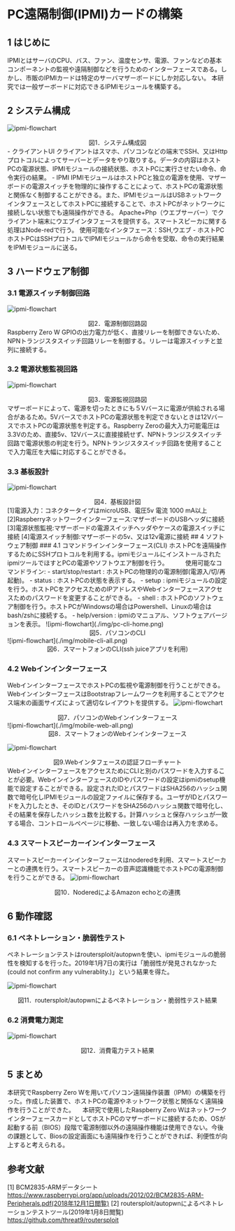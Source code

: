 # PC遠隔制御(IPMI)カードの構築
## 1 はじめに
IPMIとはサーバのCPU、バス、ファン、温度センサ、電源、ファンなどの基本コンポーネントの監視や遠隔制御などを行うためのインターフェースである。しかし、市販のIPMIカードは特定のサーバマザーボードにしか対応しない。
本研究では一般ザーボードに対応できるIPMIモジュールを構築する。
## 2 システム構成
![ipmi-flowchart](./img/sys-map.png)
<center>図1．システム構成図</center>
- クライアントUI   
クライアントはスマホ、パソコンなどの端末でSSH、又はHttpプロトコルによってサーバーとデータをやり取りする。データの内容はホストPCの電源状態、IPMIモジュールの接続状態、ホストPCに実行させたい命令、命令実行の結果。
- IPMI   
IPMIモジュールはホストPCと独立の電源を使用、マザーボードの電源スイッチを物理的に操作することによって、ホストPCの電源状態と関係なく制御することができる。また、IPMIモジュールはUSBネットワークインタフェースとしてホストPCに接続することで、ホストPCがネットワークに接続しない状態でも遠隔操作ができる。
Apache+Php（ウエブサーバー）でクライアント端末にウエブインタフェースを提供する。スマートスピーカに関する処理はNode-redで行う。
使用可能なインタフェース：SSH,ウエブ
- ホストPC   
ホストPCはSSHプロトコルでIPMIモジュールから命令を受取、命令の実行結果をIPMIモジュールに送る。

## 3 ハードウェア制御
### 3.1 電源スイッチ制御回路
![ipmi-flowchart](./img/schem-relay.png)
<center>図2．電源制御回路図</center>
Raspberry Zero W GPIOの出力電力が低く、直接リレーを制御できないため、NPNトランジスタスイッチ回路リレーを制御する。リレーは電源スイッチと並列に接続する。

### 3.2 電源状態監視回路
![ipmi-flowchart](./img/schem-monitor.png)
<center>図3．電源監視回路図</center>
マザーボードによって、電源を切ったときにも５Vバースに電源が供給される場合があるため。5VバースでホストPCの電源状態を判定できないときは12VバースでホストPCの電源状態を判定する。Raspberry Zeroの最大入力可能電圧は3.3Vのため、直接5v、12Vバースに直接接続せず、NPNトランジスタスイッチ回路で電源状態の判定を行う。NPNトランジスタスイッチ回路を使用することで入力電圧を大幅に対応することができる。

### 3.3 基板設計
![ipmi-flowchart](./img/pcb.png)
<center>図4．基板設計図</center>
[1]電源入力：コネクタータイプはmicroUSB、電圧5v 電流 1000 mA以上
[2]Raspberryネットワークインターフェース:マザーボードのUSBヘッダに接続
[3]電源状態監視:マザーボードの電源スイッチヘッダやケースの電源スイッチに
接続
[4]電源スイッチ制御:マザーボードの5v、⼜は12v電源に接続
## 4 ソフトウェア制御
### 4.1 コマンドラインインターフェース(CLI)
ホストPCを遠隔操作するためにSSHプロトコルを利用する。ipmiモジュールにインストールされたipmiツールでほすとPCの電源やソフトウエア制御を行う。　　　
使用可能なコマンドライン:
- start/stop/restart : ホストPCの物理的の電源制御(電源入/切/再起動)。
- status : ホストPCの状態を表示する。
- setup : ipmiモジュールの設定を行う。ホストPCをアクセスためのIPアドレスやWebインターフェースアクセスためのパスワードを変更することができる。
- shell : ホストPCのソフトウェア制御を行う。ホストPCがWindowsの場合はPowershell、Linuxの場合はbash/zshに接続する。
- help/version : ipmiのマニュアル、ソフトウェアバージョンを表示。
![ipmi-flowchart](./img/pc-cli-home.png)
<center>図5．パソコンのCLI</center> 
![ipmi-flowchart](./img/mobile-cli-all.png)
<center>図6．スマートフォンのCLI(ssh juiceアプリを利用)</center>

### 4.2 Webインインターフェース
WebインインターフェースでホストPCの監視や電源制御を行うことができる。WebインインターフェースはBootstrapフレームワークを利用することでアクセス端末の画面サイズによって適切なレイアウトを提供する。
![ipmi-flowchart](./img/pc-web.png)
<center>図7．パソコンのWebインインターフェース</center>
![ipmi-flowchart](./img/mobile-web-all.png)
<center>図8．スマートフォンのWebインインターフェース</center>

![ipmi-flowchart](./img/web-flowchart.png)
<center>図9.Webインタフェースの認証フローチャート</center>
WebインインターフェースをアクセスためにCLIと別のパスワードを入力することが必要。WebインインターフェースのIDやパスワードの設定はipmiのsetup機能で設定することができる。設定されたIDとパスワードはSHA256のハッシュ関数で暗号化しIPMIモジュールの設定ファイルに保存する。ユーザがIDとパスワードを入力したとき、そのIDとパスワードをSHA256のハッシュ関数で暗号化し、その結果を保存したハッシュ数を比較する。計算ハッシュと保存ハッシュが一致する場合、コントロールぺページに移動、一致しない場合は再入力を求める。

### 4.3 スマートスピーカーインインターフェース
スマートスピーカーインインターフェースはnoderedを利用、スマートスピーカーとの連携を行う。スマートスピーカーの音声認識機能でホストPCの電源制御を行うことができる。
![ipmi-flowchart](./img/nodered.png)
<center>図10．NoderedによるAmazon echoとの連携</center>



## 6 動作確認
### 6.1 ペネトレーション・脆弱性テスト
ペネトレーションテストはroutersploit/autopwnを使い、ipmiモジュールの脆弱性を検知するを行った。2019年1月7日の実行は「脆弱性が発見されなかった(could not confirm any vulnerablity.)」という結果を得た。

![ipmi-flowchart](./img/pentest-crop.png)
<center>図11．routersploit/autopwnによるペネトレーション・脆弱性テスト結果</center>

### 6.2 消費電力測定
![ipmi-flowchart](./img/power-consumption.png)
<center>図12．消費電力テスト結果</center>

## 5 まとめ
本研究でRaspberry Zero Wを用いてパソコン遠隔操作装置（IPMI）の構築を行った。作成した装置で、ホストPCの電源やネットワーク状態と関係なく遠隔操作を行うことができた。
　本研究で使用したRaspberry Zero WはネットワークインターフェースカードとしてホストPCのマザーボードに接続するため、OSが起動する前（BIOS）段階で電源制御以外の遠隔操作機能は使用できない。今後の課題として、Biosの設定画面にも遠隔操作を行うことができれば、利便性が向上すると考えられる。

## 参考文献
[1] BCM2835-ARMデータシート
https://www.raspberrypi.org/app/uploads/2012/02/BCM2835-ARM-Peripherals.pdf(2018年12月1日閲覧)
[2] routersploit/autopwnによるペネトレーションテストツール(2019年1月8日閲覧)
https://github.com/threat9/routersploit
